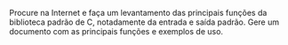 Procure na Internet e faça um levantamento das principais funções da
biblioteca padrão de C, notadamente da entrada e saída padrão. Gere
um documento com as principais funções e exemplos de uso.